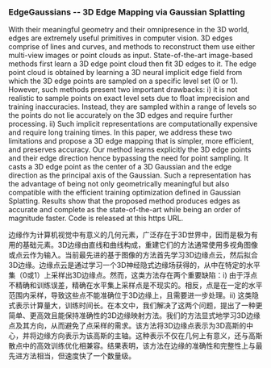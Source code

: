 ### EdgeGaussians -- 3D Edge Mapping via Gaussian Splatting

With their meaningful geometry and their omnipresence in the 3D world, edges are extremely useful primitives in computer vision. 3D edges comprise of lines and curves, and methods to reconstruct them use either multi-view images or point clouds as input. State-of-the-art image-based methods first learn a 3D edge point cloud then fit 3D edges to it. The edge point cloud is obtained by learning a 3D neural implicit edge field from which the 3D edge points are sampled on a specific level set (0 or 1). However, such methods present two important drawbacks: i) it is not realistic to sample points on exact level sets due to float imprecision and training inaccuracies. Instead, they are sampled within a range of levels so the points do not lie accurately on the 3D edges and require further processing. ii) Such implicit representations are computationally expensive and require long training times. In this paper, we address these two limitations and propose a 3D edge mapping that is simpler, more efficient, and preserves accuracy. Our method learns explicitly the 3D edge points and their edge direction hence bypassing the need for point sampling. It casts a 3D edge point as the center of a 3D Gaussian and the edge direction as the principal axis of the Gaussian. Such a representation has the advantage of being not only geometrically meaningful but also compatible with the efficient training optimization defined in Gaussian Splatting. Results show that the proposed method produces edges as accurate and complete as the state-of-the-art while being an order of magnitude faster. Code is released at this https URL.

边缘作为计算机视觉中有意义的几何元素，广泛存在于3D世界中，因而是极为有用的基础元素。3D边缘由直线和曲线构成，重建它们的方法通常使用多视角图像或点云作为输入。当前最先进的基于图像的方法首先学习3D边缘点云，然后拟合3D边缘。边缘点云是通过学习一个3D神经隐式边缘场获得的，从中在特定的水平集（0或1）上采样出3D边缘点。然而，这类方法存在两个重要缺陷：i) 由于浮点不精确和训练误差，精确在水平集上采样点是不现实的。相反，点是在一定的水平范围内采样，导致这些点不能准确位于3D边缘上，且需要进一步处理。ii) 这类隐式表示计算量大，训练时间长。在本文中，我们解决了这两个问题，提出了一种更简单、更高效且能保持准确性的3D边缘映射方法。我们的方法显式地学习3D边缘点及其方向，从而避免了点采样的需求。该方法将3D边缘点表示为3D高斯的中心，并将边缘方向表示为该高斯的主轴。这种表示不仅在几何上有意义，还与高斯散点中的高效训练优化相兼容。结果表明，该方法在边缘的准确性和完整性上与最先进方法相当，但速度快了一个数量级。
